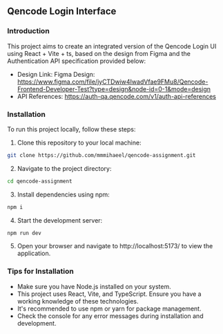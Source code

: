## Qencode Login Interface

### Introduction

This project aims to create an integrated version of the Qencode Login UI using React + Vite + ts, based on the design from Figma and the Authentication API specification provided below:

- Design Link: Figma Design: https://www.figma.com/file/jyCTDwiw4IwadVfae9FMu8/Qencode-Frontend-Developer-Test?type=design&node-id=0-1&mode=design
- API References: https://auth-qa.qencode.com/v1/auth-api-references

### Installation

To run this project locally, follow these steps:

1. Clone this repository to your local machine:

```bash
git clone https://github.com/mmmihaeel/qencode-assignment.git
```

2. Navigate to the project directory:

```bash
cd qencode-assignment

```

3. Install dependencies using npm:

```bash
npm i
```

4. Start the development server:

```bash
npm run dev
```

5. Open your browser and navigate to http://localhost:5173/ to view the application.

### Tips for Installation

- Make sure you have Node.js installed on your system.
- This project uses React, Vite, and TypeScript. Ensure you have a working knowledge of these technologies.
- It's recommended to use npm or yarn for package management.
- Check the console for any error messages during installation and development.
